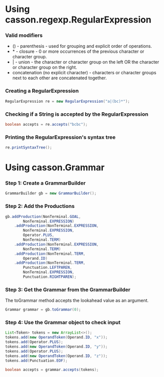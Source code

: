 # Using casson.regexp.RegularExpression

### Valid modifiers
 * () - parenthesis - used for grouping and explicit order of operations.
 * \* - closure - 0 or more occurrences of the previous character or character group.
 * | - union - the character or character group on the left OR the character or character group on the right.
 * concatenation (no explicit character) - characters or character groups next to each other are concatenated together.

### Creating a RegularExpression
```java
RegularExpression re = new RegularExpression("a|(bc)*");
```

### Checking if a String is accepted by the RegularExpression
```java
boolean accepts = re.accepts("bcbc");
```

### Printing the RegularExpression's syntax tree
```java
re.printSyntaxTree();
```

# Using casson.Grammar

### Step 1: Create a GrammarBuilder

```java
GrammarBuilder gb = new GrammarBuilder();
```

### Step 2: Add the Productions

```java
gb.addProduction(NonTerminal.GOAL,
		NonTerminal.EXPRESSION)
	.addProduction(NonTerminal.EXPRESSION,
		NonTerminal.EXPRESSION,
		Operator.PLUS,
		NonTerminal.TERM)
	.addProduction(NonTerminal.EXPRESSION,
		NonTerminal.TERM)
	.addProduction(NonTerminal.TERM,
		Operand.ID)
	.addProduction(NonTerminal.TERM,
		Punctuation.LEFTPAREN,
		NonTerminal.EXPRESSION,
		Punctuation.RIGHTPAREN);
```

### Step 3: Get the Grammar from the GrammarBuilder

The toGrammar method accepts the lookahead value as an argument.

```java
Grammar grammar = gb.toGrammar(0);
```

### Step 4: Use the Grammar object to check input
```java
List<Token> tokens = new ArrayList<>();
tokens.add(new OperandToken(Operand.ID, "x"));
tokens.add(Operator.PLUS);
tokens.add(new OperandToken(Operand.ID, "y"));
tokens.add(Operator.PLUS);
tokens.add(new OperandToken(Operand.ID, "z"));
tokens.add(Punctuation.EOF);

boolean accepts = grammar.accepts(tokens);
```